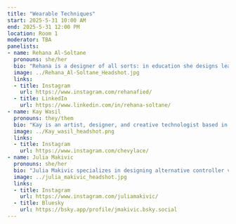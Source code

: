 ```yaml
---
title: "Wearable Techniques"
start: 2025-5-31 10:00 AM
end: 2025-5-31 12:00 PM
location: Room 1
moderator: TBA
panelists:
- name: Rehana Al-Soltane
  pronouns: she/her
  bio: "Rehana is a designer of all sorts: in education she designs learning experiences about AI, and in the wearable technology world she designs couture dresses integrated with electronics and digital fabrication techniques. All with 'open-sourcery' at the heart at what she does!"
  image: ../Rehana_Al-Soltane_Headshot.jpg
  links:
  - title: Instagram
    url: https://www.instagram.com/rehanafied/
  - title: LinkedIn
    url: https://www.linkedin.com/in/rehana-soltane/
- name: Kay Wasil
  pronouns: they/them
  bio: "Kay is an artist, designer, and creative technologist based in Brooklyn, NY. They’ve been working as a freelance costume designer for nightlife for six years, and their work has been seen onstage at Bonnaroo, House of Yes, Bushwig, and on 'Whatcha Packin' for RuPaul's Drag Race S16."
  image: ../Kay_wasil_headshot.png
  links:
  - title: Instagram
    url: https://www.instagram.com/chevylace/
- name: Julia Makivic
  pronouns: she/her
  bio: "Julia Makivic specializes in designing alternative controller videogames, combining hardware and sensors to create custom gaming interfaces. Her games explore what it means to have an emotional exchange with a computational system and how our emotions are mediated by technology. She is currently a lecturer in Creative Electronic Engineering at Royal Holloway, University of London."
  image: ../julia_makivic_headshot.jpg
  links:
  - title: Instagram
    url: https://www.instagram.com/juliamakivic/
  - title: Bluesky
    url: https://bsky.app/profile/jmakivic.bsky.social
---
```

